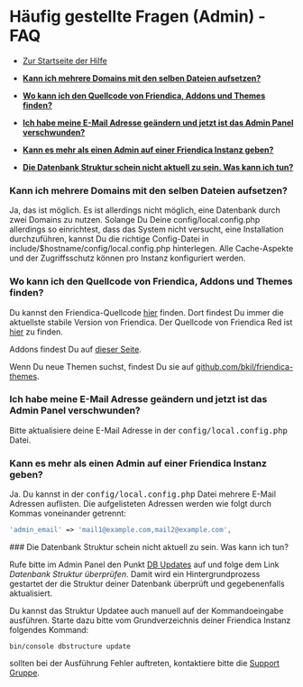 Häufig gestellte Fragen (Admin) - FAQ
==============

* [Zur Startseite der Hilfe](help)

* **[Kann ich mehrere Domains mit den selben Dateien aufsetzen?](help/FAQ-admin#multiple)**
* **[Wo kann ich den Quellcode von Friendica, Addons und Themes finden?](help/FAQ-admin#sources)**
* **[Ich habe meine E-Mail Adresse geändern und jetzt ist das Admin Panel verschwunden?](help/FAQ-admin#adminaccount1)**
* **[Kann es mehr als einen Admin auf einer Friendica Instanz geben?](help/FAQ-admin#adminaccount2)**
* **[Die Datenbank Struktur schein nicht aktuell zu sein. Was kann ich tun?](help/FAQ-admin#dbupdate)**


<a name="multiple"></a>
### Kann ich mehrere Domains mit den selben Dateien aufsetzen?

Ja, das ist möglich.
Es ist allerdings nicht möglich, eine Datenbank durch zwei Domains zu nutzen.
Solange Du Deine config/local.config.php allerdings so einrichtest, dass das System nicht versucht, eine Installation durchzuführen, kannst Du die richtige Config-Datei in include/$hostname/config/local.config.php hinterlegen.
Alle Cache-Aspekte und der Zugriffsschutz können pro Instanz konfiguriert werden.

<a name="sources"></a>
### Wo kann ich den Quellcode von Friendica, Addons und Themes finden?

Du kannst den Friendica-Quellcode [hier](https://github.com/friendica/friendica) finden.
Dort findest Du immer die aktuellste stabile Version von Friendica.
Der Quellcode von Friendica Red ist [hier](https://github.com/friendica/red) zu finden.

Addons findest Du auf [dieser Seite](https://github.com/friendica/friendica-addons).

Wenn Du neue Themen suchst, findest Du sie auf [github.com/bkil/friendica-themes](https://github.com/bkil/friendica-themes).

<a name="adminaccount1"></a>
### Ich habe meine E-Mail Adresse geändern und jetzt ist das Admin Panel verschwunden?

Bitte aktualisiere deine E-Mail Adresse in der <tt>config/local.config.php</tt> Datei.

<a name="adminaccount2"></a>
### Kann es mehr als einen Admin auf einer Friendica Instanz geben?

Ja.
Du kannst in der <tt>config/local.config.php</tt> Datei mehrere E-Mail Adressen auflisten.
Die aufgelisteten Adressen werden wie folgt durch Kommas voneinander getrennt:

```php
'admin_email' => 'mail1@example.com,mail2@example.com',
```

<a name="dbupdate">
### Die Datenbank Struktur schein nicht aktuell zu sein. Was kann ich tun?

Rufe bitte im Admin Panel den Punkt [DB Updates](/admin/dbsync/) auf und folge dem Link *Datenbank Struktur überprüfen*.
Damit wird ein Hintergrundprozess gestartet der die Struktur deiner Datenbank überprüft und gegebenenfalls aktualisiert.

Du kannst das Struktur Updatee auch manuell auf der Kommandoeingabe ausführen.
Starte dazu bitte vom Grundverzeichnis deiner Friendica Instanz folgendes Kommand:

    bin/console dbstructure update

sollten bei der Ausführung Fehler auftreten, kontaktiere bitte die [Support Gruppe](https://forum.friendi.ca/profile/helpers).
